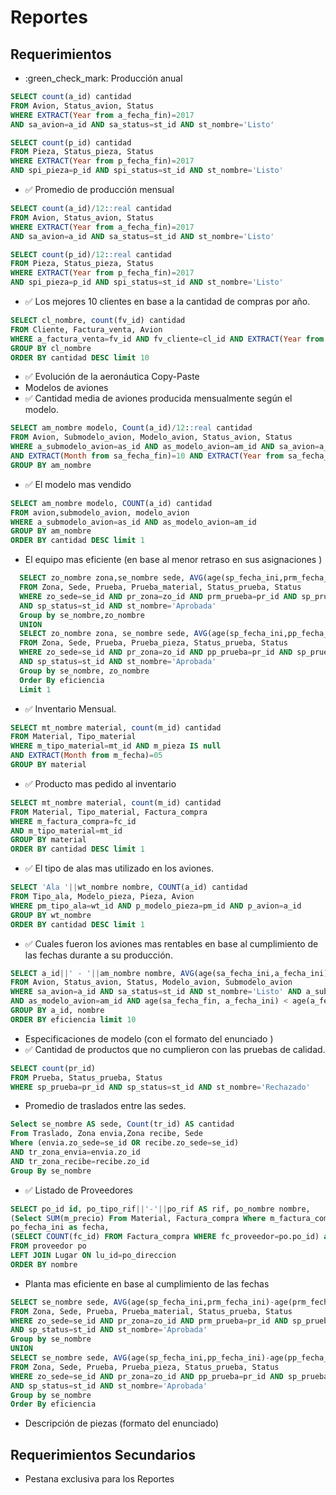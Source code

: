# Reportes

## Requerimientos
- :green_check_mark:  Producción anual
```sql
SELECT count(a_id) cantidad
FROM Avion, Status_avion, Status
WHERE EXTRACT(Year from a_fecha_fin)=2017
AND sa_avion=a_id AND sa_status=st_id AND st_nombre='Listo'

SELECT count(p_id) cantidad
FROM Pieza, Status_pieza, Status
WHERE EXTRACT(Year from p_fecha_fin)=2017
AND spi_pieza=p_id AND spi_status=st_id AND st_nombre='Listo'
```
- :white_check_mark: Promedio de producción mensual 
```sql
SELECT count(a_id)/12::real cantidad
FROM Avion, Status_avion, Status
WHERE EXTRACT(Year from a_fecha_fin)=2017
AND sa_avion=a_id AND sa_status=st_id AND st_nombre='Listo'

SELECT count(p_id)/12::real cantidad
FROM Pieza, Status_pieza, Status
WHERE EXTRACT(Year from p_fecha_fin)=2017
AND spi_pieza=p_id AND spi_status=st_id AND st_nombre='Listo'
```
- :white_check_mark:  Los mejores 10 clientes en base a la cantidad de compras por año.
```sql
SELECT cl_nombre, count(fv_id) cantidad
FROM Cliente, Factura_venta, Avion
WHERE a_factura_venta=fv_id AND fv_cliente=cl_id AND EXTRACT(Year from fv_fecha)=2017
GROUP BY cl_nombre
ORDER BY cantidad DESC limit 10
```
- :white_check_mark: Evolución de la aeronáutica 
  Copy-Paste
- Modelos de aviones 
- :white_check_mark:  Cantidad media de aviones producida mensualmente según el modelo. 
```sql
SELECT am_nombre modelo, Count(a_id)/12::real cantidad
FROM Avion, Submodelo_avion, Modelo_avion, Status_avion, Status
WHERE a_submodelo_avion=as_id AND as_modelo_avion=am_id AND sa_avion=a_id AND sa_status=st_id AND st_nombre='Listo' 
AND EXTRACT(Month from sa_fecha_fin)=10 AND EXTRACT(Year from sa_fecha_fin)=2018
GROUP BY am_nombre
```
- :white_check_mark:  El modelo mas vendido 
```sql
SELECT am_nombre modelo, COUNT(a_id) cantidad
FROM avion,submodelo_avion, modelo_avion
WHERE a_submodelo_avion=as_id AND as_modelo_avion=am_id
GROUP BY am_nombre
ORDER BY cantidad DESC limit 1
```
- El equipo mas eficiente (en base al menor retraso en sus asignaciones ) 
```sql
  SELECT zo_nombre zona,se_nombre sede, AVG(age(sp_fecha_ini,prm_fecha_ini)-age(prm_fecha_fin,prm_fecha_ini)) eficiencia
  FROM Zona, Sede, Prueba, Prueba_material, Status_prueba, Status
  WHERE zo_sede=se_id AND pr_zona=zo_id AND prm_prueba=pr_id AND sp_prueba=pr_id 
  AND sp_status=st_id AND st_nombre='Aprobada' 
  Group by se_nombre,zo_nombre
  UNION
  SELECT zo_nombre zona, se_nombre sede, AVG(age(sp_fecha_ini,pp_fecha_ini)-age(pp_fecha_fin, pp_fecha_ini)) eficiencia
  FROM Zona, Sede, Prueba, Prueba_pieza, Status_prueba, Status
  WHERE zo_sede=se_id AND pr_zona=zo_id AND pp_prueba=pr_id AND sp_prueba=pr_id 
  AND sp_status=st_id AND st_nombre='Aprobada' 
  Group by se_nombre, zo_nombre
  Order By eficiencia
  Limit 1
```
- :white_check_mark:  Inventario Mensual.
```sql
SELECT mt_nombre material, count(m_id) cantidad
FROM Material, Tipo_material
WHERE m_tipo_material=mt_id AND m_pieza IS null 
AND EXTRACT(Month from m_fecha)=05
GROUP BY material
```
- :white_check_mark:  Producto mas pedido al inventario 
```sql
SELECT mt_nombre material, count(m_id) cantidad
FROM Material, Tipo_material, Factura_compra
WHERE m_factura_compra=fc_id 
AND m_tipo_material=mt_id 
GROUP BY material
ORDER BY cantidad DESC limit 1
```
- :white_check_mark:  El tipo de alas mas utilizado en los aviones.
```sql
SELECT 'Ala '||wt_nombre nombre, COUNT(a_id) cantidad
FROM Tipo_ala, Modelo_pieza, Pieza, Avion
WHERE pm_tipo_ala=wt_id AND p_modelo_pieza=pm_id AND p_avion=a_id
GROUP BY wt_nombre
ORDER BY cantidad DESC limit 1
```
- :white_check_mark:  Cuales fueron los aviones mas rentables en base al cumplimiento de las fechas durante a su producción. 
```sql
SELECT a_id||' - '||am_nombre nombre, AVG(age(sa_fecha_ini,a_fecha_ini)-age(a_fecha_fin,a_fecha_ini)) eficiencia
FROM Avion, Status_avion, Status, Modelo_avion, Submodelo_avion
WHERE sa_avion=a_id AND sa_status=st_id AND st_nombre='Listo' AND a_submodelo_avion=as_id 
AND as_modelo_avion=am_id AND age(sa_fecha_fin, a_fecha_ini) < age(a_fecha_fin, a_fecha_ini)   
GROUP BY a_id, nombre 
ORDER BY eficiencia limit 10
```
- Especificaciones de modelo (con el formato del enunciado ) 
- :white_check_mark:  Cantidad de productos que no cumplieron con las pruebas de calidad.
```sql
SELECT count(pr_id)
FROM Prueba, Status_prueba, Status
WHERE sp_prueba=pr_id AND sp_status=st_id AND st_nombre='Rechazado'
```
- Promedio de traslados entre las sedes. 
```sql
Select se_nombre AS sede, Count(tr_id) AS cantidad
From Traslado, Zona envia,Zona recibe, Sede
Where (envia.zo_sede=se_id OR recibe.zo_sede=se_id)
AND tr_zona_envia=envia.zo_id
AND tr_zona_recibe=recibe.zo_id
Group By se_nombre
```
- :white_check_mark:  Listado de Proveedores
```sql
SELECT po_id id, po_tipo_rif||'-'||po_rif AS rif, po_nombre nombre, 
(Select SUM(m_precio) From Material, Factura_compra Where m_factura_compra=fc_id AND fc_proveedor=po.po_id) as monto, 
po_fecha_ini as fecha, 
(SELECT COUNT(fc_id) FROM Factura_compra WHERE fc_proveedor=po.po_id) as compras, lu_nombre direccion 
FROM proveedor po 
LEFT JOIN Lugar ON lu_id=po_direccion 
ORDER BY nombre
```
- Planta mas eficiente en base al cumplimiento de las fechas 
```sql
SELECT se_nombre sede, AVG(age(sp_fecha_ini,prm_fecha_ini)-age(prm_fecha_fin,prm_fecha_ini)) eficiencia
FROM Zona, Sede, Prueba, Prueba_material, Status_prueba, Status
WHERE zo_sede=se_id AND pr_zona=zo_id AND prm_prueba=pr_id AND sp_prueba=pr_id 
AND sp_status=st_id AND st_nombre='Aprobada' 
Group by se_nombre 
UNION
SELECT se_nombre sede, AVG(age(sp_fecha_ini,pp_fecha_ini)-age(pp_fecha_fin, pp_fecha_ini)) eficiencia
FROM Zona, Sede, Prueba, Prueba_pieza, Status_prueba, Status
WHERE zo_sede=se_id AND pr_zona=zo_id AND pp_prueba=pr_id AND sp_prueba=pr_id 
AND sp_status=st_id AND st_nombre='Aprobada' 
Group by se_nombre
Order By eficiencia
```
- Descripción de piezas (formato del enunciado) 

## Requerimientos Secundarios
- Pestana exclusiva para los Reportes
